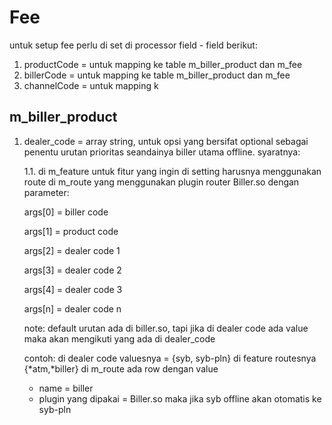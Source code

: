 # Fee
untuk setup fee perlu di set di processor field - field berikut:

1. productCode = untuk mapping ke table m_biller_product dan m_fee
2. billerCode = untuk mapping ke table m_biller_product dan m_fee
3. channelCode = untuk mapping k

## m_biller_product

1. dealer_code = array string, untuk opsi yang bersifat optional sebagai penentu urutan prioritas seandainya biller utama offline.
   syaratnya:
   
   1.1. di m_feature untuk fitur yang ingin di setting harusnya menggunakan route di m_route yang menggunakan plugin router Biller.so dengan parameter:
   
   args[0] = biller code
   
   args[1] = product code
   
   args[2] = dealer code 1
   
   args[3] = dealer code 2
   
   args[4] = dealer code 3
   
   args[n] = dealer code n

   note: default urutan ada di biller.so, tapi jika di dealer code ada value maka akan mengikuti yang ada di dealer_code

   contoh:
   di dealer code valuesnya = {syb, syb-pln}
   di feature routesnya {*atm,*biller}
   di m_route ada row dengan value
     - name = biller
     - plugin yang dipakai = Biller.so
   maka jika syb offline akan otomatis ke syb-pln
   

